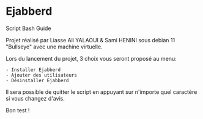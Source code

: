 # Ejabberd
Script Bash Guide

Projet réalisé par Liasse Ali YALAOUI & Sami HENINI sous debian 11 "Bullseye" avec une machine virtuelle.

Lors du lancement du projet, 3 choix vous seront proposé au menu:

	- Installer Ejabberd
	- Ajouter des utilisateurs
	- Désinstaller Ejabberd
  
Il sera possible de quitter le script en appuyant sur n'importe quel caractère si vous changez d'avis.

Bon test !

